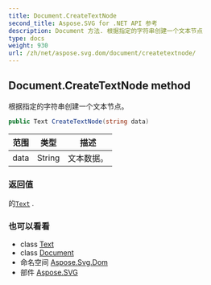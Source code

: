 ```yaml
---
title: Document.CreateTextNode
second_title: Aspose.SVG for .NET API 参考
description: Document 方法. 根据指定的字符串创建一个文本节点
type: docs
weight: 930
url: /zh/net/aspose.svg.dom/document/createtextnode/
---
```

## Document.CreateTextNode method

根据指定的字符串创建一个文本节点。

```csharp
public Text CreateTextNode(string data)
```

| 范围 | 类型 | 描述 |
| --- | --- | --- |
| data | String | 文本数据。 |

### 返回值

的[`Text`](../../text/) .

### 也可以看看

* class [Text](../../text/)
* class [Document](../)
* 命名空间 [Aspose.Svg.Dom](../../document/)
* 部件 [Aspose.SVG](../../../)


